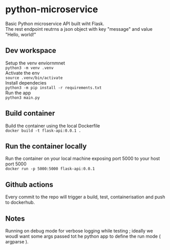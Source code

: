 # python-microservice
Basic Python microservice API built wiht Flask.   
The rest endpoint reutrns a json object with key "message" and value "Hello, world!"    

## Dev workspace
Setup the venv enviornmnet   
`python3 -m venv .venv`   
Activate the env   
`source .venv/bin/activate`   
Install dependecies   
`python3 -m pip install -r requirements.txt`  
Run the app   
`python3 main.py` 

## Build container
Build the container using the local Dockerfile    
`docker build -t flask-api:0.0.1 .`   

## Run the container locally
Run the container on your local machine exposing port 5000 to your host port 5000    
`docker run -p 5000:5000 flask-api:0.0.1`    

## Github actions
Every commit to the repo will trigger a build, test, containerisation and push to dockerhub.   

## Notes
Running on debug mode for verbose logging while testing ; ideally we woudl want some args passed tot he python app to define the run mode ( argparse ).    
